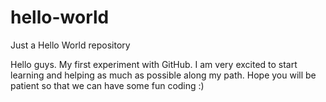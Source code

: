 # hello-world
Just a Hello World repository

Hello guys. My first experiment with GitHub. I am very excited to start learning and helping as much as possible along my path. Hope you will be patient so that we can have some fun coding :) 
